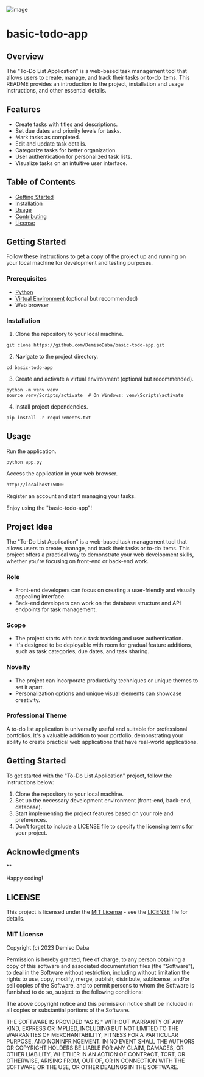 ![image](https://github.com/DemisoDaba/to-do-list-app/assets/125874545/33f7aea1-2516-4dac-940d-a5f7f9741784)

# basic-todo-app

## Overview

The "To-Do List Application" is a web-based task management tool that allows users to create, manage, and track their tasks or to-do items. This README provides an introduction to the project, installation and usage instructions, and other essential details.

## Features

- Create tasks with titles and descriptions.
- Set due dates and priority levels for tasks.
- Mark tasks as completed.
- Edit and update task details.
- Categorize tasks for better organization.
- User authentication for personalized task lists.
- Visualize tasks on an intuitive user interface.

## Table of Contents

- [Getting Started](#getting-started)
- [Installation](#installation)
- [Usage](#usage)
- [Contributing](#contributing)
- [License](#license)

## Getting Started

Follow these instructions to get a copy of the project up and running on your local machine for development and testing purposes.

### Prerequisites

- [Python](https://www.python.org/downloads/)
- [Virtual Environment](https://docs.python.org/3/tutorial/venv.html) (optional but recommended)
- Web browser

### Installation

1. Clone the repository to your local machine.

```
git clone https://github.com/DemisoDaba/basic-todo-app.git
```
2. Navigate to the project directory.

```
cd basic-todo-app
```
3. Create and activate a virtual environment (optional but recommended).

```
python -m venv venv
source venv/Scripts/activate  # On Windows: venv\Scripts\activate
```
4. Install project dependencies.

```
pip install -r requirements.txt
```
## Usage

Run the application.
```
python app.py
```
Access the application in your web browser.

```
http://localhost:5000
```
Register an account and start managing your tasks.

Enjoy using the "basic-todo-app"!

## Project Idea

The "To-Do List Application" is a web-based task management tool that allows users to create, manage, and track their tasks or to-do items. This project offers a practical way to demonstrate your web development skills, whether you're focusing on front-end or back-end work.

### Role

- Front-end developers can focus on creating a user-friendly and visually appealing interface.
- Back-end developers can work on the database structure and API endpoints for task management.

### Scope

- The project starts with basic task tracking and user authentication.
- It's designed to be deployable with room for gradual feature additions, such as task categories, due dates, and task sharing.

### Novelty

- The project can incorporate productivity techniques or unique themes to set it apart.
- Personalization options and unique visual elements can showcase creativity.

### Professional Theme

A to-do list application is universally useful and suitable for professional portfolios. It's a valuable addition to your portfolio, demonstrating your ability to create practical web applications that have real-world applications.

## Getting Started

To get started with the "To-Do List Application" project, follow the instructions below:

1. Clone the repository to your local machine.
2. Set up the necessary development environment (front-end, back-end, database).
3. Start implementing the project features based on your role and preferences.
4. Don't forget to include a LICENSE file to specify the licensing terms for your project.

## Acknowledgments

**

Happy coding!

## LICENSE

This project is licensed under the [MIT License](LICENSE) - see the [LICENSE](LICENSE) file for details.

### MIT License

Copyright (c) 2023 Demiso Daba

Permission is hereby granted, free of charge, to any person obtaining a copy of this software and associated documentation files (the "Software"), to deal in the Software without restriction, including without limitation the rights to use, copy, modify, merge, publish, distribute, sublicense, and/or sell copies of the Software, and to permit persons to whom the Software is furnished to do so, subject to the following conditions:

The above copyright notice and this permission notice shall be included in all copies or substantial portions of the Software.

THE SOFTWARE IS PROVIDED "AS IS," WITHOUT WARRANTY OF ANY KIND, EXPRESS OR IMPLIED, INCLUDING BUT NOT LIMITED TO THE WARRANTIES OF MERCHANTABILITY, FITNESS FOR A PARTICULAR PURPOSE, AND NONINFRINGEMENT. IN NO EVENT SHALL THE AUTHORS OR COPYRIGHT HOLDERS BE LIABLE FOR ANY CLAIM, DAMAGES, OR OTHER LIABILITY, WHETHER IN AN ACTION OF CONTRACT, TORT, OR OTHERWISE, ARISING FROM, OUT OF, OR IN CONNECTION WITH THE SOFTWARE OR THE USE, OR OTHER DEALINGS IN THE SOFTWARE.

